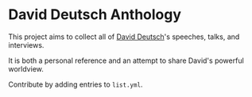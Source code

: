# David Deutsch Anthology

This project aims to collect all of [David Deutsch](https://www.daviddeutsch.org.uk/)'s speeches, talks, and interviews.

It is both a personal reference and an attempt to share David's powerful worldview.

Contribute by adding entries to `list.yml`.
